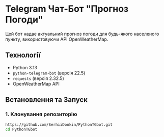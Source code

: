 # Telegram Чат-Бот "Прогноз Погоди"

Цей бот надає актуальний прогноз погоди для будь-якого населеного пункту, використовуючи API OpenWeatherMap.

## Технології
* Python 3.13
* `python-telegram-bot` (версія 22.5)
* `requests` (версія 2.32.5)
* OpenWeatherMap API

## Встановлення та Запуск

### 1. Клонування репозиторію
```bash
https://github.com/SerhiiDonkin/PythonTGbot.git
cd PythonTGbot